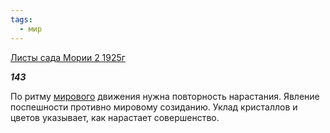 ```yaml
---
tags:
  - мир
---
```

[Листы сада Мории 2 1925г](https://127.0.0.1:4002/agni/1925)

___143___

По ритму [мирового](../../../tags/#мир) движения нужна повторность нарастания. Явление поспешности противно мировому созиданию. Уклад кристаллов и цветов указывает, как нарастает совершенство.   


